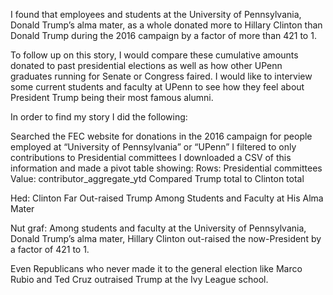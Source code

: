 I found that employees and students at the University of Pennsylvania, Donald Trump’s alma mater, as a whole donated more to Hillary Clinton than Donald Trump during the 2016 campaign by a factor of more than 421 to 1. 

To follow up on this story, I would compare these cumulative amounts donated to past presidential elections as well as how other UPenn graduates running for Senate or Congress faired. I would like to interview some current students and faculty at UPenn to see how they feel about President Trump being their most famous alumni. 

In order to find my story I did the following: 

Searched the FEC website for donations in the 2016 campaign for people employed at “University of Pennsylvania” or “UPenn” 
I filtered to only contributions to Presidential committees 
I downloaded a CSV of this information and made a pivot table showing: 
Rows: Presidential committees
Value: contributor_aggregate_ytd 
Compared Trump total to Clinton total 

Hed: Clinton Far Out-raised Trump Among Students and Faculty at His Alma Mater

Nut graf: Among students and faculty at the University of Pennsylvania, Donald Trump’s alma mater, Hillary Clinton out-raised the now-President by a factor of 421 to 1. 

Even Republicans who never made it to the general election like Marco Rubio and Ted Cruz outraised Trump at the Ivy League school. 

